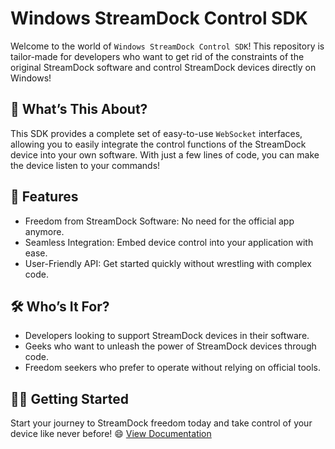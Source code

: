 # Windows StreamDock Control SDK

Welcome to the world of `Windows StreamDock Control SDK`!
This repository is tailor-made for developers who want to get rid of the constraints of the original StreamDock software and control StreamDock devices directly on Windows!

## 🚀 What’s This About?

This SDK provides a complete set of easy-to-use `WebSocket` interfaces, allowing you to easily integrate the control functions of the StreamDock device into your own software. With just a few lines of code, you can make the device listen to your commands!

## 🌟 Features

* Freedom from StreamDock Software: No need for the official app anymore.
* Seamless Integration: Embed device control into your application with ease.
* User-Friendly API: Get started quickly without wrestling with complex code.

## 🛠️ Who’s It For?

* Developers looking to support StreamDock devices in their software.
* Geeks who want to unleash the power of StreamDock devices through code.
* Freedom seekers who prefer to operate without relying on official tools.

## 🧑‍💻 Getting Started

Start your journey to StreamDock freedom today and take control of your device like never before! 😄
[View Documentation](https://creator.key123.vip/en/windows/websocket/overview.html)